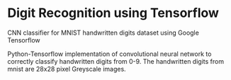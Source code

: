 # Digit Recognition using Tensorflow
CNN classifier for MNIST handwritten digits dataset using Google Tensorflow

Python-Tensorflow implementation of convolutional neural network to correctly classify handwritten digits from 0-9. The handwritten digits from mnist are 28x28 pixel Greyscale images.
